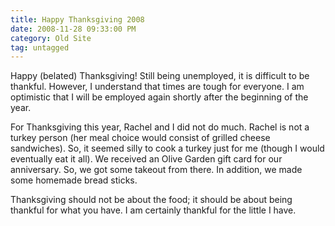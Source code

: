 ```yaml
---
title: Happy Thanksgiving 2008
date: 2008-11-28 09:33:00 PM
category: Old Site
tag: untagged
---
```


Happy (belated) Thanksgiving! Still being unemployed, it is difficult to be thankful. However, I understand that times are tough for everyone. I am optimistic that I will be employed again shortly after the beginning of the year.

For Thanksgiving this year, Rachel and I did not do much. Rachel is not a turkey person (her meal choice would consist of grilled cheese sandwiches). So, it seemed silly to cook a turkey just for me (though I would eventually eat it all). We received an Olive Garden gift card for our anniversary. So, we got some takeout from there. In addition, we made some homemade bread sticks.

Thanksgiving should not be about the food; it should be about being thankful for what you have. I am certainly thankful for the little I have.
